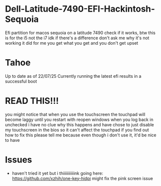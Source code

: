 # Dell-Latitude-7490-EFI-Hackintosh-Sequoia
Efi partition for macos sequoia on a latitude 7490
check if it works, btw this is for the i5 not the i7 idk if there's a difference
don't ask me why it's not working it did for me
you get what you get and you don't get upset

# Tahoe
Up to date as of 22/07/25
Currently running the latest efi results in a successful boot
# READ THIS!!!
you might notice that when you use the touchscreen the touchpad will become laggy until you restart with reopen windows when you log back in unchecked
i have no clue why this happens and have chose to just disable my touchscreen in the bios so it can't affect the touchpad
if you find out how to fix this please tell me because even though i don't use it, it'd be nice to have
# Issues
- haven't tried it yet but i thiiiiiiiiiiink going here: https://github.com/xzhih/one-key-hidpi might fix the pink screen issue
